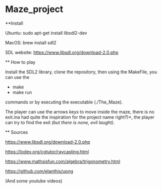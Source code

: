 # Maze_project
**Install

Ubuntu: sudo apt-get install libsdl2-dev

MacOS: brew install sdl2

SDL website: https://www.libsdl.org/download-2.0.php

** How to play

Install the SDL2 library, clone the repository, then using the MakeFile, you can use the
- make
- make run

commands or by executing the executable (./The_Maze).

The player can use the arrows keys to move inside the maze, there is no exit.ina had quite the inspiration for the project name right?)*, the player can try to find the exit *(but there is none, evil laught)*.

**  Sources

https://www.libsdl.org/download-2.0.php

https://lodev.org/cgtutor/raycasting.html

https://www.mathsisfun.com/algebra/trigonometry.html

https://github.com/elanthis/upng

(And some youtube videos)

